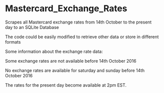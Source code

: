 # Mastercard_Exchange_Rates

Scrapes all Mastercard exchange rates from 14th October to the present day to an SQLite Database

The code could be easily modified to retrieve other data or store in different formats

Some information about the exchange rate data:

  Some exchange rates are not available before 14th October 2016
  
  No exchange rates are available for saturday and sunday before 14th October 2016
  
  The rates for the present day become available at 2pm EST.

